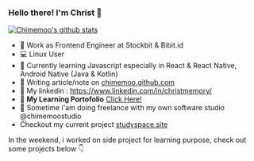 ### Hello there! I'm Christ 👋

[![Chimemoo's github stats](https://github-readme-stats.vercel.app/api?username=chimemoo&count_private=true)](https://github.com/chimemoo)

- 🔭 Work as Frontend Engineer at Stockbit & Bibit.id
- 💻 Linux User
- 🌱 Currently learning Javascript especially in React & React Native, Android Native (Java & Kotlin)
- 📝 Writing article/note on [chimemoo.github.com](http://chimemoo.github.io)
- 👤 My linkedin : https://www.linkedin.com/in/christmemory/
- 🎲 <b>My Learning Portofolio</b> [Click Here!](https://github.com/chimemoo/chimemoo/blob/master/PORTOFOLIO.md) 
- 🏢 Sometime i'am doing freelance with my own software studio @chimemoostudio  
- Checkout my current project [studyspace.site](https://studyspace.site)

In the weekend, i worked on side project for learning purpose, check out some projects below 👇

